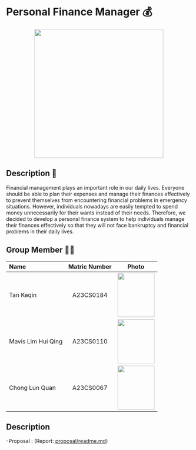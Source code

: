
# Personal Finance Manager 💰
<p align = "center">
<img src="https://github.com/jjn7702/SECJ1023-PT2/assets/151108692/cb80b646-675b-412c-beaf-50390ef92476" width ="350">
</p>

## Description 📃
Financial management plays an important role in our daily lives. Everyone should be able to plan their expenses and manage their finances effectively to prevent themselves from encountering financial problems in emergency situations. However, individuals nowadays are easily tempted to spend money unnecessarily for their wants instead of their needs. Therefore, we decided to develop a personal finance system to help individuals manage their finances effectively so that they will not face bankruptcy and financial problems in their daily lives.

## Group Member 🧑‍💻

| Name             | Matric Number | Photo                                                         |
| :---------------- | :-------------: | :------------------------------------------------------------: |
| Tan Keqin        | A23CS0184        | <img src="https://github.com/jjn7702/SECJ1023-PT2/assets/148413538/93c5377a-a6fa-478f-a2d2-24825f22f5e6" width=100px, height=120px>    |
| Mavis Lim Hui Qing         | A23CS0110        | <img src="https://github.com/jjn7702/SECJ1023-PT2/assets/148413538/6cf7e874-1ace-4653-af59-8bd9f2609e99" width=100px, height=120px>|
| Chong Lun Quan            | A23CS0067     | <img src="https://github.com/jjn7702/SECJ1023-PT2/assets/147676251/f5a12862-b948-4725-b643-2e800514e0be" width=100px, height=120px>    |



## Description
-Proposal :  (Report: [proposal/readme.md](https://github.com/jjn7702/SECJ1023-PT2/blob/main/Submission/sec08_23242/3Q/proposal/readme.md))
